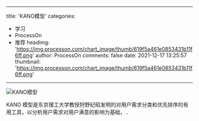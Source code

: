 
---
title: 'KANO模型'
categories: 
 - 学习
 - ProcessOn
 - 推荐
headimg: 'https://img.processon.com/chart_image/thumb/619f5a461e0853431b11f6ff.png'
author: ProcessOn
comments: false
date: 2021-12-17 13:25:57
thumbnail: 'https://img.processon.com/chart_image/thumb/619f5a461e0853431b11f6ff.png'
---

<div>   
<img class="thumb" alt="KANO模型" src="https://img.processon.com/chart_image/thumb/619f5a461e0853431b11f6ff.png" referrerpolicy="no-referrer">
<p>KANO 模型是东京理工大学教授狩野纪昭发明的对用户需求分类和优先排序的有用工具，以分析用户需求对用户满意的影响为基础，..</p>  
</div>
            